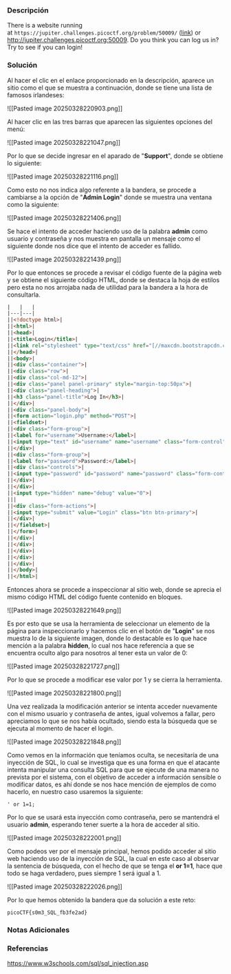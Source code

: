 ### Descripción
There is a website running at `https://jupiter.challenges.picoctf.org/problem/50009/` ([link](https://jupiter.challenges.picoctf.org/problem/50009/)) or http://jupiter.challenges.picoctf.org:50009. Do you think you can log us in? Try to see if you can login!
### Solución
Al hacer el clic en el enlace proporcionado en la descripción, aparece un sitio como el que se muestra a continuación, donde se tiene una lista de famosos irlandeses:

![[Pasted image 20250328220903.png]]

Al hacer clic en las tres barras que aparecen las siguientes opciones del menú:

![[Pasted image 20250328221047.png]]

Por lo que se decide ingresar en el aparado de "**Support**", donde se obtiene lo siguiente:

![[Pasted image 20250328221116.png]]

Como esto no nos indica algo referente a la bandera, se procede a cambiarse a la opción de "**Admin Login**" donde se muestra una ventana como la siguiente:

![[Pasted image 20250328221406.png]]

Se hace el intento de acceder haciendo uso de la palabra **admin** como usuario y contraseña y nos muestra en pantalla un mensaje como el siguiente donde nos dice que el intento de acceder es fallido.

![[Pasted image 20250328221439.png]]

Por lo que entonces se procede a revisar el código fuente de la página web y se obtiene el siguiente código HTML, donde se destaca la hoja de estilos pero esta no nos arrojaba nada de utilidad para la bandera a la hora de consultarla.

```html
|   |   |
|---|---|
||<!doctype html>|
||<html>|
||<head>|
||<title>Login</title>|
||<link rel="stylesheet" type="text/css" href="[//maxcdn.bootstrapcdn.com/bootstrap/3.3.5/css/bootstrap.min.css](https://maxcdn.bootstrapcdn.com/bootstrap/3.3.5/css/bootstrap.min.css)">|
||</head>|
||<body>|
||<div class="container">|
||<div class="row">|
||<div class="col-md-12">|
||<div class="panel panel-primary" style="margin-top:50px">|
||<div class="panel-heading">|
||<h3 class="panel-title">Log In</h3>|
||</div>|
||<div class="panel-body">|
||<form action="login.php" method="POST">|
||<fieldset>|
||<div class="form-group">|
||<label for="username">Username:</label>|
||<input type="text" id="username" name="username" class="form-control">|
||</div>|
||<div class="form-group">|
||<label for="password">Password:</label>|
||<div class="controls">|
||<input type="password" id="password" name="password" class="form-control">|
||</div>|
||</div>|
||<input type="hidden" name="debug" value="0">|
|||
||<div class="form-actions">|
||<input type="submit" value="Login" class="btn btn-primary">|
||</div>|
||</fieldset>|
||</form>|
||</div>|
||</div>|
||</div>|
||</div>|
||</div>|
||</body>|
||</html>|
```

Entonces ahora se procede a inspeccionar al sitio web, donde se aprecia el mismo código HTML del código fuente contenido en bloques.

![[Pasted image 20250328221649.png]]

Es por esto que se usa la herramienta de seleccionar un elemento de la página para inspeccionarlo y hacemos clic en el botón de "**Login**" se nos muestra lo de la siguiente imagen, donde lo destacable es lo que hace mención a la palabra **hidden**, lo cual nos hace referencia a que se encuentra oculto algo para nosotros al tener esta un valor de 0:

![[Pasted image 20250328221727.png]]

Por lo que se procede a modificar ese valor por 1 y se cierra la herramienta.

![[Pasted image 20250328221800.png]]

Una vez realizada la modificación anterior se intenta acceder nuevamente con el mismo usuario y contraseña de antes, igual volvemos a fallar, pero apreciamos lo que se nos había ocultado, siendo esta la búsqueda que se ejecuta al momento de hacer el login.

![[Pasted image 20250328221848.png]]

Como vemos en la información que teníamos oculta, se necesitaría de una inyección de SQL, lo cual se investiga que es una forma en que el atacante intenta manipular una consulta SQL para que se ejecute de una manera no prevista por el sistema, con el objetivo de acceder a información sensible o modificar datos, es ahí donde se nos hace mención de ejemplos de como hacerlo, en nuestro caso usaremos la siguiente:

```
' or 1=1;
```

Por lo que se usará esta inyección como contraseña, pero se mantendrá el usuario **admin**, esperando tener suerte a la hora de acceder al sitio.

![[Pasted image 20250328222001.png]]

Como podeos ver por el mensaje principal, hemos podido acceder al sitio web haciendo uso de la inyección de SQL, la cual en este caso al observar la sentencia de búsqueda, con el hecho de que se tenga el **or 1=1**, hace que todo se haga verdadero, pues siempre 1 será igual a 1.

![[Pasted image 20250328222026.png]]

Por lo que hemos obtenido la bandera que da solución a este reto:

```
picoCTF{s0m3_SQL_fb3fe2ad}
```
### Notas Adicionales

### Referencias
https://www.w3schools.com/sql/sql_injection.asp